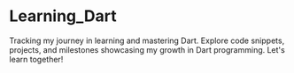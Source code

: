 # Learning_Dart
Tracking my journey in learning and mastering Dart. Explore code snippets, projects, and milestones showcasing my growth in Dart programming. Let's learn together! 
